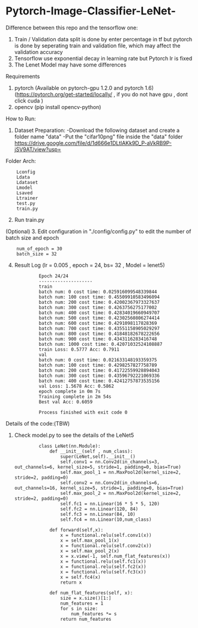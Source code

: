 # Pytorch-Image-Classifier-LeNet-
Difference between this repo and the tensorflow one:

1. Train / Validation data split is done by enter percentage in tf but pytorch is done by seperating train and validation file, which may affect the validation accuracy
2. Tensorflow use exponential decay in learning rate but Pytorch lr is fixed
3. The Lenet Model may have some differences

Requirements
1. pytorch (Available on pytorch-gpu 1.2.0 and pytorch 1.6)
(https://pytorch.org/get-started/locally/ , if you do not have gpu , dont click cuda )
2. opencv  (pip install opencv-python)

How to Run:

1. Dataset Preparation:
-Download the following dataset and create a folder name "data"
-Put the "cifar10png" file inside the "data" folder
https://drive.google.com/file/d/1d666e1DLtlAKk9D_P-aVkRB9P-jSV9AT/view?usp=

Folder Arch:

        Lconfig
        Ldata
        Ldataset
        Lmodel
        Lsaved
        Ltrainer
        test.py
        train.py

2. Run train.py

(Optional) 
3. Edit configuration in "./config/config.py" to edit the number of batch size and epoch

        num_of_epoch = 30
        batch_size = 32
        
4. Result Log (lr = 0.005 , epoch = 24, bs= 32 , Model = lenet5)

                Epoch 24/24
                --------------------
                train
                batch num: 0 cost time: 0.025916099548339844
                batch num: 100 cost time: 0.45509910583496094
                batch num: 200 cost time: 0.42002367973327637
                batch num: 300 cost time: 0.4263756275177002
                batch num: 400 cost time: 0.42834019660949707
                batch num: 500 cost time: 0.42302560806274414
                batch num: 600 cost time: 0.4291098117828369
                batch num: 700 cost time: 0.43551158905029297
                batch num: 800 cost time: 0.41848182678222656
                batch num: 900 cost time: 0.4343116283416748
                batch num: 1000 cost time: 0.42071032524108887
                train Loss: 0.5777 Acc: 0.7911
                val
                batch num: 0 cost time: 0.021633148193359375
                batch num: 100 cost time: 0.4298257827758789
                batch num: 200 cost time: 0.41722559928894043
                batch num: 300 cost time: 0.43596792221069336
                batch num: 400 cost time: 0.42412757873535156
                val Loss: 1.5678 Acc: 0.5862
                epoch complete in 0m 7s
                Training complete in 2m 54s
                Best val Acc: 0.6059

                Process finished with exit code 0


Details of the code:(TBW)
1. Check model.py to see the details of the LeNet5

                class LeNet(nn.Module):
                    def __init__(self , num_class):
                        super(LeNet,self).__init__()
                        self.conv1 = nn.Conv2d(in_channels=3, out_channels=6, kernel_size=5, stride=1, padding=0, bias=True)
                        self.max_pool_1 = nn.MaxPool2d(kernel_size=2, stride=2, padding=0)
                        self.conv2 = nn.Conv2d(in_channels=6, out_channels=16, kernel_size=5, stride=1, padding=0, bias=True)
                        self.max_pool_2 = nn.MaxPool2d(kernel_size=2, stride=2, padding=0)
                        self.fc1 = nn.Linear(16 * 5 * 5, 120)
                        self.fc2 = nn.Linear(120, 84)
                        self.fc3 = nn.Linear(84, 10)
                        self.fc4 = nn.Linear(10,num_class)

                    def forward(self,x):
                        x = functional.relu(self.conv1(x))
                        x = self.max_pool_1(x)
                        x = functional.relu(self.conv2(x))
                        x = self.max_pool_2(x)
                        x = x.view(-1, self.num_flat_features(x))
                        x = functional.relu(self.fc1(x))
                        x = functional.relu(self.fc2(x))
                        x = functional.relu(self.fc3(x))
                        x = self.fc4(x)
                        return x

                    def num_flat_features(self, x):
                        size = x.size()[1:]
                        num_features = 1
                        for s in size:
                            num_features *= s
                        return num_features

